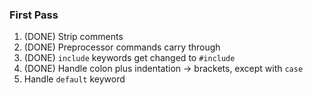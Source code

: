 ### First Pass
1. (DONE) Strip comments
2. (DONE) Preprocessor commands carry through
3. (DONE) `include` keywords get changed to `#include`
4. (DONE) Handle colon plus indentation -> brackets, except with `case`
5. Handle `default` keyword
